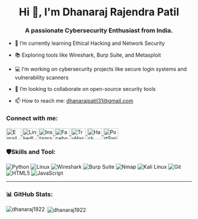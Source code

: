 <h1 align="center">Hi 👋, I'm Dhanaraj Rajendra Patil</h1>

<h3 align="center">A passionate Cybersecurity Enthusiast from India.</h3>

- 🔐 I’m currently learning Ethical Hacking and Network Security
  
- 📚 Exploring tools like Wireshark, Burp Suite, and Metasploit

- 💻 I’m working on cybersecurity projects like secure login systems and vulnerability scanners
  
- 🤝 I’m looking to collaborate on open-source security tools
  
- 📫 How to reach me: dhanarajpatil31@gmail.com

<h3 align="left">Connect with me:</h3>
<p align="center">
<p align="left">
  <a href="mailto:patildhanaraj2075@gmail.com" target="blank" title="Email">
    <img align="center" src="https://img.icons8.com/color/48/000000/gmail-new.png" alt="Email" height="30" width="40" />
  </a>

  <a href="https://www.linkedin.com/in/dhanaraj-patil-81b507265" target="blank" title="LinkedIn">
    <img align="center" src="https://raw.githubusercontent.com/rahuldkjain/github-profile-readme-generator/master/src/images/icons/Social/linked-in-alt.svg" alt="LinkedIn" height="30" width="40" />
  </a>

  <a href="https://www.instagram.com/dhanarajpatil_31/" target="blank" title="Instagram">
    <img align="center" src="https://raw.githubusercontent.com/rahuldkjain/github-profile-readme-generator/master/src/images/icons/Social/instagram.svg" alt="Instagram" height="30" width="40" />
  </a>

  <a href="https://www.facebook.com/dhanarajpatil22" target="blank" title="Facebook">
    <img align="center" src="https://img.icons8.com/color/48/000000/facebook-new.png" alt="Facebook" height="30" width="40" />
  </a>

  <a href="https://tryhackme.com/p/dhanarajpatil31" target="blank" title="TryHackMe">
    <img align="center" src="https://raw.githubusercontent.com/tryhackme/branding/main/PNG/THMlogoRed.png" alt="TryHackMe" height="30" width="40" />
  </a>

  <a href="https://account.hackthebox.com/dhanaraj1922" target="blank" title="Hack The Box">
    <img align="center" src="https://assets.hackthebox.com/images/logo/HTB-Logo-Black-Green.png" alt="Hack The Box" height="30" width="40" />
  </a>

  <a href="https://portswigger.net/users/youraccount/personaldetails/dhanaraj%20patil" target="blank" title="PortSwigger">
    <img align="center" src="https://portswigger.net/cms/images/64/f2/1269-article-portswiggerlogo.png" alt="PortSwigger" height="30" width="40" />
  </a>
</p>

<h3 align="left">🛡️Skills and Tool:</h3>
  
![Python](https://img.shields.io/badge/-Python-333?style=flat-square&logo=python)
![Linux](https://img.shields.io/badge/-Linux-333?style=flat-square&logo=linux)
![Wireshark](https://img.shields.io/badge/-Wireshark-333?style=flat-square&logo=wireshark)
![Burp Suite](https://img.shields.io/badge/-Burp%20Suite-333?style=flat-square&logo=burpsuite)
![Nmap](https://img.shields.io/badge/-Nmap-333?style=flat-square&logo=nmap)
![Kali Linux](https://img.shields.io/badge/-Kali%20Linux-333?style=flat-square&logo=kalilinux)
![Git](https://img.shields.io/badge/-Git-333?style=flat-square&logo=git)
![HTML5](https://img.shields.io/badge/-HTML5-333?style=flat-square&logo=html5)
![JavaScript](https://img.shields.io/badge/-JavaScript-333?style=flat-square&logo=javascript)

---

### 📊 GitHub Stats:
<p><img align="left" src="https://github-readme-stats.vercel.app/api/top-langs?username=dhanaraj1922 &show_icons=true&locale=en&layout=compact" alt="dhanaraj1922" /></p>
<p>&nbsp;<img align="center" src="https://github-readme-stats.vercel.app/api?username=dhanaraj1922 &show_icons=true&locale=en" alt="dhanaraj1922" /></p>
